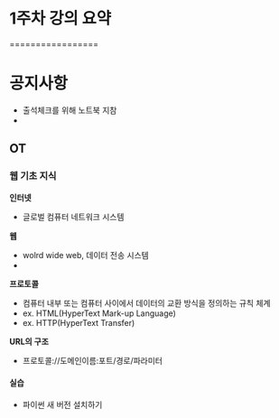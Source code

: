 # 1주차 강의 요약
=================

# 공지사항
- 출석체크를 위해 노트북 지참
-



## OT

### 웹 기초 지식
 **인터넷** 
 - 글로벌 컴퓨터 네트워크 시스템
 
 **웹**
 - wolrd wide web, 데이터 전송 시스템
 - 

 **프로토콜**
 - 컴퓨터 내부 또는 컴퓨터 사이에서 데이터의 교환 방식을 정의하는 규칙 체계
 - ex. HTML(HyperText Mark-up Language)
 - ex. HTTP(HyperText Transfer)

 **URL의 구조**
 - 프로토콜://도메인이름:포트/경로/파라미터



#### 실습
- 파이썬 새 버전 설치하기

